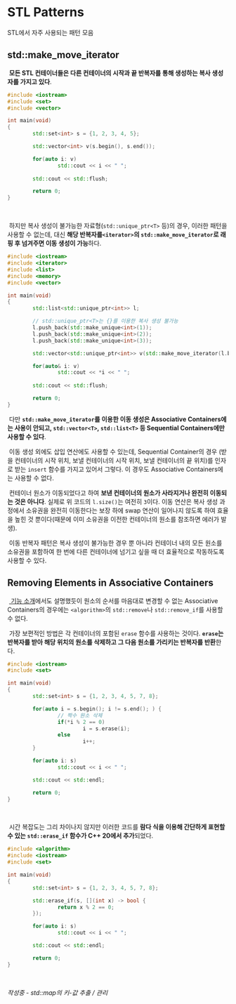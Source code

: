 # STL Patterns

STL에서 자주 사용되는 패턴 모음


## std::make_move_iterator

&nbsp;**모든 STL 컨테이너들은 다른 컨테이너의 시작과 끝 반복자를 통해 생성하는 복사 생성자를 가지고 있다**.

```C++
#include <iostream>
#include <set>
#include <vector>

int main(void)
{
        std::set<int> s = {1, 2, 3, 4, 5};

        std::vector<int> v(s.begin(), s.end());

        for(auto i: v)
                std::cout << i << " ";
        
        std::cout << std::flush;

        return 0;
}
```
<br>

&nbsp;하지만 복사 생성이 불가능한 자료형(`std::unique_ptr<T>` 등)의 경우, 이러한 패턴을 사용할 수 없는데, 대신 **해당 반복자를`<iterator>`의 `std::make_move_iterator`로 래핑 후 넘겨주면 이동 생성이 가능**하다.

```C++
#include <iostream>
#include <iterator>
#include <list>
#include <memory>
#include <vector>

int main(void)
{
        std::list<std::unique_ptr<int>> l;

        // std::unique_ptr<T>는 {}를 이용한 복사 생성 불가능
        l.push_back(std::make_unique<int>(1));
        l.push_back(std::make_unique<int>(2));
        l.push_back(std::make_unique<int>(3));

        std::vector<std::unique_ptr<int>> v(std::make_move_iterator(l.begin()), std::make_move_iterator(l.end()));

        for(auto& i: v)
                std::cout << *i << " ";
        
        std::cout << std::flush;

        return 0;
}
```

&nbsp;다만 **`std::make_move_iterator`를 이용한 이동 생성은 Associative Containers에는 사용이 안되고, `std::vector<T>`, `std::list<T>` 등 Sequential Containers에만 사용할 수 있다**.


&nbsp;이동 생성 외에도 삽입 연산에도 사용할 수 있는데, Sequential Container의 경우 (받을 컨테이너의 시작 위치, 보낼 컨테이너의 시작 위치, 보낼 컨테이너의 끝 위치)를 인자로 받는 `insert` 함수를 가지고 있어서 그렇다. 이 경우도 Associative Containers에는 사용할 수 없다.


&nbsp;컨테이너 원소가 이동되었다고 하여 **보낸 컨테이너의 원소가 사라지거나 완전히 이동되는 것은 아니다**. 실제로 위 코드의 `l.size()`는 여전히 `3`이다. 이동 연산은 복사 생성 과정에서 소유권을 완전히 이동한다는 보장 하에 swap 연산이 일어나지 않도록 하여 효율을 높힌 것 뿐이다(때문에 이미 소유권을 이전한 컨테이너의 원소를 참조하면 에러가 발생).


&nbsp;이동 반복자 패턴은 복사 생성이 불가능한 경우 뿐 아니라 컨테이너 내의 모든 원소를 소유권을 포함하여 한 번에 다른 컨테이너에 넘기고 싶을 때 더 효율적으로 작동하도록 사용할 수 있다.


## Removing Elements in Associative Containers

&nbsp;[<algorithm> 기능 소개](./algorithm.md#erasing)에서도 설명했듯이 원소의 순서를 마음대로 변경할 수 없는 Associative Containers의 경우에는 `<algorithm>`의 `std::remove`나 `std::remove_if`를 사용할 수 없다.


&nbsp;가장 보편적인 방법은 각 컨테이너의 포함된 `erase` 함수를 사용하는 것이다. **`erase`는 반복자를 받아 해당 위치의 원소를 삭제하고 그 다음 원소를 가리키는 반복자를 반환**한다.

```C++
#include <iostream>
#include <set>

int main(void)
{
        std::set<int> s = {1, 2, 3, 4, 5, 7, 8};

        for(auto i = s.begin(); i != s.end(); ) {
                // 짝수 원소 삭제
                if(*i % 2 == 0)
                        i = s.erase(i);
                else
                        i++;
        }

        for(auto i: s)
                std::cout << i << " ";

        std::cout << std::endl;

        return 0;
}
```
<br>

&nbsp;시간 복잡도는 그리 차이나지 않지만 이러한 코드를 **람다 식을 이용해 간단하게 표현할 수 있는 `std::erase_if` 함수가 C++ 20에서 추가**되었다.

```C++
#include <algorithm>
#include <iostream>
#include <set>

int main(void)
{
        std::set<int> s = {1, 2, 3, 4, 5, 7, 8};

        std::erase_if(s, [](int x) -> bool {
                return x % 2 == 0;
        });

        for(auto i: s)
                std::cout << i << " ";

        std::cout << std::endl;

        return 0;
}
```
<br>

*작성중 - std::map의 키-값 추출 / 관리*
